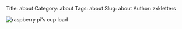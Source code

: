 Title: about
Category: about
Tags: about
Slug: about
Author: zxkletters

![raspberry pi's cup load](https://api.xively.com/v2/feeds/1578358023/datastreams/load_avg.png?w=340&h=180&c=FFCC33&t=respberry%20pi's%20cpu%20load&g=true&b=true&timezone=8)

